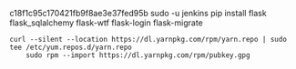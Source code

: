 
c18f1c95c170421fb9f8ae3e37fed95b
sudo -u jenkins pip install flask flask_sqlalchemy flask-wtf flask-login flask-migrate

    curl --silent --location https://dl.yarnpkg.com/rpm/yarn.repo | sudo tee /etc/yum.repos.d/yarn.repo
        sudo rpm --import https://dl.yarnpkg.com/rpm/pubkey.gpg
